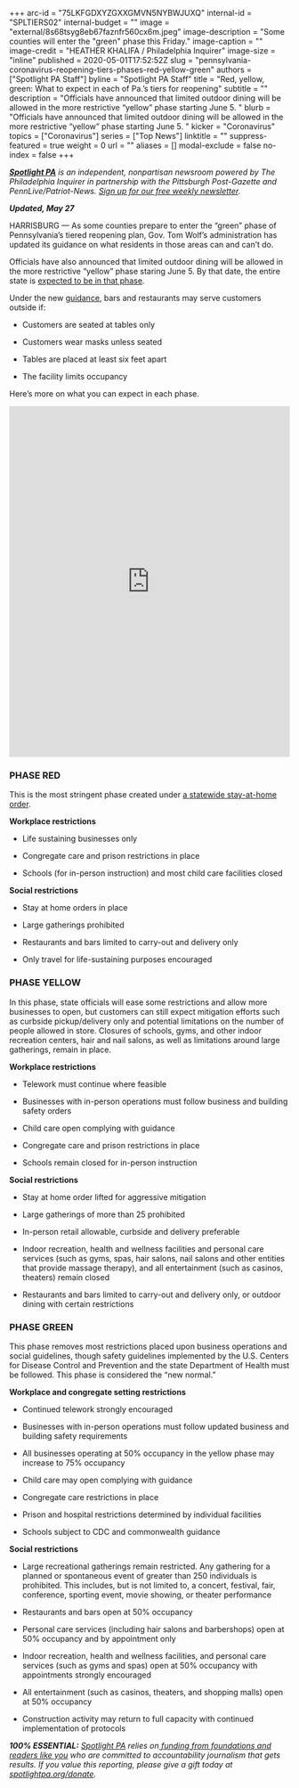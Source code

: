 +++
arc-id = "75LKFGDXYZGXXGMVN5NYBWJUXQ"
internal-id = "SPLTIERS02"
internal-budget = ""
image = "external/8s68tsyg8eb67faznfr560cx6m.jpeg"
image-description = "Some counties will enter the \"green\" phase this Friday."
image-caption = ""
image-credit = "HEATHER KHALIFA / Philadelphia Inquirer"
image-size = "inline"
published = 2020-05-01T17:52:52Z
slug = "pennsylvania-coronavirus-reopening-tiers-phases-red-yellow-green"
authors = ["Spotlight PA Staff"]
byline = "Spotlight PA Staff"
title = "Red, yellow, green: What to expect in each of Pa.’s tiers for reopening"
subtitle = ""
description = "Officials have announced that limited outdoor dining will be allowed in the more restrictive “yellow” phase starting June 5. "
blurb = "Officials have announced that limited outdoor dining will be allowed in the more restrictive “yellow” phase starting June 5. "
kicker = "Coronavirus"
topics = ["Coronavirus"]
series = ["Top News"]
linktitle = ""
suppress-featured = true
weight = 0
url = ""
aliases = []
modal-exclude = false
no-index = false
+++

<a href="https://www.spotlightpa.org/"><i><b>Spotlight PA</b></i></a><i> is an independent, nonpartisan newsroom powered by The Philadelphia Inquirer in partnership with the Pittsburgh Post-Gazette and PennLive/Patriot-News. </i><a href="https://www.spotlightpa.org/newsletters"><i>Sign up for our free weekly newsletter</i></a><i>.</i>

<i><b>Updated, May 27</b></i>

HARRISBURG — As some counties prepare to enter the “green” phase of Pennsylvania’s tiered reopening plan, Gov. Tom Wolf’s administration has updated its guidance on what residents in those areas can and can’t do.

Officials have also announced that limited outdoor dining will be allowed in the more restrictive “yellow” phase staring June 5. By that date, the entire state is <a href="https://www.spotlightpa.org/news/2020/05/pennsylvania-yellow-phase-counties-june-5/" target=_blank>expected to be in that phase</a>.

Under the new <a href="https://www.governor.pa.gov/wp-content/uploads/2020/05/20200527-Restaurant-Industry-Guidance.pdf" target=_blank>guidance</a>, bars and restaurants may serve customers outside if:

- Customers are seated at tables only

- Customers wear masks unless seated

- Tables are placed at least six feet apart

- The facility limits occupancy

Here’s more on what you can expect in each phase.

<iframe title="Pa. counties in the red, yellow, and green phases" aria-label="Map" id="datawrapper-chart-nIDOs" src="https://datawrapper.dwcdn.net/nIDOs/1/" scrolling="no" frameborder="0" style="width: 0; min-width: 100% !important; border: none;" height="630"></iframe><script type="text/javascript">!function(){"use strict";window.addEventListener("message",(function(a){if(void 0!==a.data["datawrapper-height"])for(var e in a.data["datawrapper-height"]){var t=document.getElementById("datawrapper-chart-"+e)||document.querySelector("iframe[src*='"+e+"']");t&&(t.style.height=a.data["datawrapper-height"][e]+"px")}}))}();
</script>

### PHASE RED

This is the most stringent phase created under <a href="https://www.spotlightpa.org/news/2020/04/pennsylvania-pa-coronavirus-stay-at-home-order-statewide-tom-wolf/" target=_blank>a statewide stay-at-home order</a>.

<b>Workplace restrictions</b>

- Life sustaining businesses only

- Congregate care and prison restrictions in place

- Schools (for in-person instruction) and most child care facilities closed

<b>Social restrictions</b>

- Stay at home orders in place

- Large gatherings prohibited

- Restaurants and bars limited to carry-out and delivery only

- Only travel for life-sustaining purposes encouraged

<script src="https://www.spotlightpa.org/embed.js" async></script><div data-spl-embed-version="1" data-spl-src="https://www.spotlightpa.org/embeds/newsletter/"></div>

### PHASE YELLOW

In this phase, state officials will ease some restrictions and allow more businesses to open, but customers can still expect mitigation efforts such as curbside pickup/delivery only and potential limitations on the number of people allowed in store. Closures of schools, gyms, and other indoor recreation centers, hair and nail salons, as well as limitations around large gatherings, remain in place.

<b>Workplace restrictions</b>

- Telework must continue where feasible

- Businesses with in-person operations must follow business and building safety orders

- Child care open complying with guidance

- Congregate care and prison restrictions in place

- Schools remain closed for in-person instruction

<b>Social restrictions</b>

- Stay at home order lifted for aggressive mitigation

- Large gatherings of more than 25 prohibited

- In-person retail allowable, curbside and delivery preferable

- Indoor recreation, health and wellness facilities and personal care services (such as gyms, spas, hair salons, nail salons and other entities that provide massage therapy), and all entertainment (such as casinos, theaters) remain closed

- Restaurants and bars limited to carry-out and delivery only, or outdoor dining with certain restrictions

### PHASE GREEN

This phase removes most restrictions placed upon business operations and social guidelines, though safety guidelines implemented by the U.S. Centers for Disease Control and Prevention and the state Department of Health must be followed. This phase is considered the “new normal.”

<b>Workplace and congregate setting restrictions</b>

- Continued telework strongly encouraged

- Businesses with in-person operations must follow updated business and building safety requirements

- All businesses operating at 50% occupancy in the yellow phase may increase to 75% occupancy

- Child care may open complying with guidance

- Congregate care restrictions in place

- Prison and hospital restrictions determined by individual facilities

- Schools subject to CDC and commonwealth guidance

<b>Social restrictions</b>

- Large recreational gatherings remain restricted. Any gathering for a planned or spontaneous event of greater than 250 individuals is prohibited. This includes, but is not limited to, a concert, festival, fair, conference, sporting event, movie showing, or theater performance

- Restaurants and bars open at 50% occupancy

- Personal care services (including hair salons and barbershops) open at 50% occupancy and by appointment only

- Indoor recreation, health and wellness facilities, and personal care services (such as gyms and spas) open at 50% occupancy with appointments strongly encouraged

- All entertainment (such as casinos, theaters, and shopping malls) open at 50% occupancy

- Construction activity may return to full capacity with continued implementation of protocols

<i><b>100% ESSENTIAL:</b></i> <a href="https://www.spotlightpa.org/"><i>Spotlight PA</i></a><i> relies on</i><a href="https://www.spotlightpa.org/support"><i> funding from foundations and readers like you</i></a><i> who are committed to accountability journalism that gets results. If you value this reporting, please give a gift today at </i><a href="https://www.spotlightpa.org/donate"><i>spotlightpa.org/donate</i></a><i>.</i>
